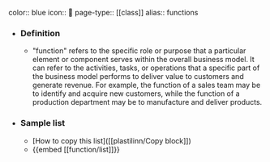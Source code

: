 color:: blue
icon:: 👔
page-type:: [[class]]
alias:: functions

- ### Definition 
  - "function" refers to the specific role or purpose that a particular element or component serves within the overall business model. It can refer to the activities, tasks, or operations that a specific part of the business model performs to deliver value to customers and generate revenue. For example, the function of a sales team may be to identify and acquire new customers, while the function of a production department may be to manufacture and deliver products.
- ### Sample list
  - [How to copy this list]([[plastilinn/Copy block]])
  - {{embed [[function/list]]}}



